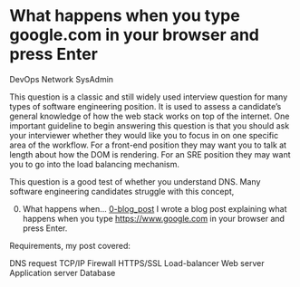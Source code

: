 # What happens when you type google.com in your browser and press Enter
DevOps
Network
SysAdmin

This question is a classic and still widely used interview question for many types of software engineering position. It is used to assess a candidate’s general knowledge of how the web stack works on top of the internet. One important guideline to begin answering this question is that you should ask your interviewer whether they would like you to focus in on one specific area of the workflow. For a front-end position they may want you to talk at length about how the DOM is rendering. For an SRE position they may want you to go into the load balancing mechanism.

This question is a good test of whether you understand DNS. Many software engineering candidates struggle with this concept,

0. What happens when...
[0-blog_post](./0-blog_post)
I wrote a blog post explaining what happens when you type https://www.google.com in your browser and press Enter.

Requirements, my post covered:

DNS request
TCP/IP
Firewall
HTTPS/SSL
Load-balancer
Web server
Application server
Database
